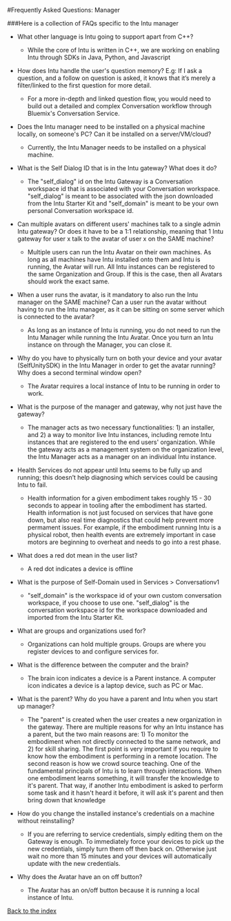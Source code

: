 #Frequently Asked Questions: Manager

###Here is a collection of FAQs specific to the Intu manager

* What other language is Intu going to support apart from C++?
  * While the core of Intu is written in C++, we are working on enabling Intu through SDKs in Java, Python, and Javascript

* How does Intu handle the user's question memory? E.g: If I ask a question, and a follow on question is asked, it knows that it’s merely a filter/linked to the first question for more detail.
  * For a more in-depth and linked question flow, you would need to build out a detailed and complex Conversation workflow through Bluemix's Conversation Service.

* Does the Intu manager need to be installed on a physical machine locally, on someone's PC? Can it be installed on a server/VM/cloud?
  * Currently, the Intu Manager needs to be installed on a physical machine.

* What is the Self Dialog ID that is in the Intu gateway? What does it do?
  * The "self_dialog" id on the Intu Gateway is a Conversation workspace id that is associated with your Conversation workspace.  "self_dialog" is meant to be associated with the json downloaded from the Intu Starter Kit and "self_domain" is meant to be your own personal Conversation workspace id.

* Can multiple avatars on different users' machines talk to a single admin Intu gateway? Or does it have to be a 1:1 relationship, meaning that 1 Intu gateway for user x talk to the avatar of user x on the SAME machine?
  * Multiple users can run the Intu Avatar on their own machines.  As long as all machines have Intu installed onto them and Intu is running, the Avatar will run.  All Intu instances can be registered to the same Organization and Group.  If this is the case, then all Avatars should work the exact same.

* When a user runs the avatar, is it mandatory to also run the Intu manager on the SAME machine? Can a user run the avatar without having to run the Intu manager, as it can be sitting on some server which is connected to the avatar?
  * As long as an instance of Intu is running, you do not need to run the Intu Manager while running the Intu Avatar.  Once you turn an Intu instance on through the Manager, you can close it.

* Why do you have to physically turn on both your device and your avatar (SelfUnitySDK) in the Intu Manager in order to get the avatar running? Why does a second terminal window open?
  * The Avatar requires a local instance of Intu to be running in order to work.

* What is the purpose of the manager and gateway, why not just have the gateway?
  * The manager acts as two necessary functionalities: 1) an installer, and 2) a way to monitor live Intu instances, including remote Intu instances that are registered to the end users' organization. While the gateway acts as a management system on the organization level, the Intu Manager acts as a manager on an individual Intu instance.

* Health Services do not appear until Intu seems to be fully up and running; this doesn’t help diagnosing which services could be causing Intu to fail.
  * Health information for a given embodiment takes roughly 15 - 30 seconds to appear in tooling after the embodiment has started. Health information is not just focused on services that have gone down, but also real time diagnostics that could help prevent more permament issues. For example, if the embodiment running Intu is a physical robot, then health events are extremely important in case motors are beginning to overheat and needs to go into a rest phase.

* What does a red dot mean in the user list?
  * A red dot indicates a device is offline

* What is the purpose of Self-Domain used in Services > Conversationv1
  * "self_domain" is the workspace id of your own custom conversation workspace, if you choose to use one.  "self_dialog" is the conversation workspace id for the workspace downloaded and imported from the Intu Starter Kit.

* What are groups and organizations used for?
  * Organizations can hold multiple groups.  Groups are where you register devices to and configure services for.

* What is the difference between the computer and the brain?
  * The brain icon indicates a device is a Parent instance.  A computer icon indicates a device is a laptop device, such as PC or Mac.

* What is the parent? Why do you have a parent and Intu when you start up manager?
  * The "parent" is created when the user creates a new organization in the gateway. There are multiple reasons for why an Intu instance has a parent, but the two main reasons are: 1) To monitor the embodiment when not directly connected to the same network, and 2) for skill sharing. The first point is very important if you require to know how the embodiment is performing in a remote location. The second reason is how we crowd source teaching. One of the fundamental principals of Intu is to learn through interactions. When one embodiment learns something, it will transfer the knowledge to it's parent. That way, if another Intu embodiment is asked to perform some task and it hasn't heard it before, it will ask it's parent and then bring down that knowledge

* How do you change the installed instance's credentials on a machine without reinstalling?
  * If you are referring to service credentials, simply editing them on the Gateway is enough.  To immediately force your devices to pick up the new credentials, simply turn them off then back on.  Otherwise just wait no more than 15 minutes and your devices will automatically update with the new credentials.

* Why does the Avatar have an on off button?
  * The Avatar has an on/off button because it is running a local instance of Intu.

[Back to the index](../../README.md)
